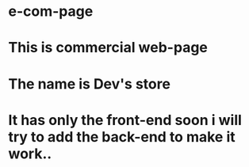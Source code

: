 # e-com-page
# This is commercial web-page 
# The name is Dev's store
# It has only the front-end soon i will try to add the back-end to make it work..


